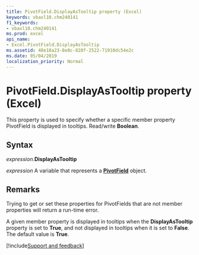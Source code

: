 ```yaml
---
title: PivotField.DisplayAsTooltip property (Excel)
keywords: vbaxl10.chm240141
f1_keywords:
- vbaxl10.chm240141
ms.prod: excel
api_name:
- Excel.PivotField.DisplayAsTooltip
ms.assetid: 48e18a23-8e8c-828f-2522-71910dc54e2c
ms.date: 05/04/2019
localization_priority: Normal
---
```



# PivotField.DisplayAsTooltip property (Excel)

This property is used to specify whether a specific member property PivotField is displayed in tooltips. Read/write **Boolean**.


## Syntax

_expression_.**DisplayAsTooltip**

_expression_ A variable that represents a **[PivotField](Excel.PivotField.md)** object.


## Remarks

Trying to get or set these properties for PivotFields that are not member properties will return a run-time error.

A given member property is displayed in tooltips when the **DisplayAsTooltip** property is set to **True**, and not displayed in tooltips when it is set to **False**. The default value is **True**.




[!include[Support and feedback](~/includes/feedback-boilerplate.md)]